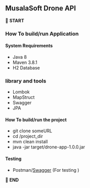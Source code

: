 ## MusalaSoft Drone API 

:scroll: **START** 

### How To build/run Application
#### System Requirements

 - Java 8
 - Maven 3.8.1
 - H2 Database
 
### library and tools
  - Lombok
  - MapStruct
  - Swagger
  - JPA

#### How To build/run the project
 
 - git clone someURL
 - cd /project_dir
 - mvn clean install
 - java -jar target/drone-app-1.0.0.jar 


#### Testing    
  - Postman/[Swagger](http://localhost:8082/swagger-ui/index.html) (For testing ) 

:scroll: **END** 

